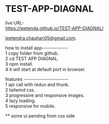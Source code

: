 

 # TEST-APP-DIAGNAL
 live URL-   
 https://jeetenda.github.io/TEST-APP-DIAGNAL/
  
jeetendra.chauhan05@gmail.com. 

 how to install app-------------    
1 copy folder from github.       
2 cd TEST APP DIAGNAL.    
3 npm install.    
4 it will start at default port in browser. 

features ----------------------  
1 api call with redux and thunk.    
2 tailwind css.   
3 progressive and responsive images.   
4 lazy loading.   
5 responsive for mobile.      

** some ui pending from css side 
